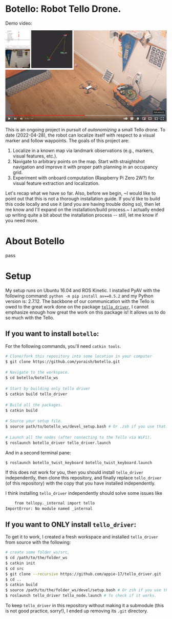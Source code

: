 # Botello: Robot Tello Drone.

Demo video: 

[![Botello Waypoint Demo Video](media/video_thumbnail.png)](http://www.youtube.com/watch?v=ZArmHUcMk7o "Botello Waypoint Demo Video")

This is an ongoing project in pursuit of _autonomizing_ a small Tello drone. To date (2022-04-28), the robot can localize itself with respect to a visual marker and follow waypoints. The goals of this project are:
1. Localize in a known map via landmark observations (e.g., markers, visual features, etc.).
2. Navigate to arbitrary points on the map. Start with straightshot navigation and improve it with proper path planning in an occupancy grid.
3. Experiment with onboard computation (Raspberry Pi Zero 2W?) for visual feature extraction and localization.

Let's recap what we have so far. Also, before we begin, ~I would like to point out that this is not a thorough installation guide. If you'd like to build this code locally and use it (and you are having trouble doing so), then let me know and I'll expand on the installation/build process.~ I actually ended up writing quite a bit about the installation process -- still, let me know if you need more.

# About Botello
pass
# Setup
My setup runs on Ubuntu 16.04 and ROS Kinetic. I installed PyAV with the following command: `python -m pip install av==0.5.2` and my Python version is: 2.7.12. The backbone of our communication with the Tello is owed to the great work done on the package [`tello_driver`](http://wiki.ros.org/tello_driver), I cannot emphasize enough how great the work on this package is! It allows us to do so much with the Tello. 

## If you want to install `botello`:

For the following commands, you'll need `catkin tools`.
```bash
# Clone/fork this repository into some location in your computer
$ git clone https://github.com/yoraish/botello.git  

# Navigate to the workspace.
$ cd botello/botello_ws

# Start by building only tello driver
$ catkin build tello_driver

# Build all the packages.
$ catkin build

# Source your setup file.
$ source path/to/botello_ws/devel_setup.bash # Or .zsh if you use that.

# Launch all the nodes (after connecting to the Tello via WiFi).
$ roslaunch botello_driver tello_driver.launch
```

And in a second terminal pane:

```
$ roslaunch botello_twist_keyboard botello_twist_keyboard.launch
```

If this does not work for you, then you should install `tello_driver` independently, then clone this repository, and finally replace `tello_driver` (of this repository) with the copy that you have installed independently.

I think installing `tello_driver` independently should solve some issues like 
```bash
    from tellopy._internal import tello
ImportError: No module named _internal
```

## If you want to ONLY install `tello_driver`:
To get it to work, I created a fresh workspace and installed `tello_driver` from source with the following:

```bash
# create some folder_ws/src, 
$ cd /path/to/the/folder_ws
$ catkin init 
$ cd src
$ git clone --recursive https://github.com/appie-17/tello_driver.git
$ cd ..
$ catkin build
$ source /path/to/the/folder_ws/devel/setup.bash # Or zsh if you use that like me.
$ roslaunch tello_driver tello_node.launch # To check if it works.
```

To keep `tello_driver` in this repository without making it a submodule (this is not good practice, sorry!), I ended up removing its `.git` directory.

